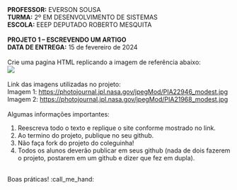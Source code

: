 <div>
    <strong>PROFESSOR:</strong> EVERSON SOUSA<br>
    <strong>TURMA:</strong> 2º EM DESENVOLVIMENTO DE SISTEMAS<br>
    <strong>ESCOLA:</strong> EEEP DEPUTADO ROBERTO MESQUITA
</div>
<br>
<div>
    <strong>PROJETO 1 – ESCREVENDO UM ARTIGO</strong><br>
    <strong>DATA DE ENTREGA:</strong> 15 de fevereiro de 2024
</div>
<br>
<div>
    Crie uma pagina HTML replicando a imagem de referência abaixo:<br>
    <img src="https://i.imgur.com/NyhhDFg.png">
</div>
<br>
<div>
    Link das imagens utilizadas no projeto:<br>
    Imagem 1: <a href="https://photojournal.jpl.nasa.gov/jpegMod/PIA22946_modest.jpg" target="_blank">https://photojournal.jpl.nasa.gov/jpegMod/PIA22946_modest.jpg</a><br>
    Imagem 2: <a href="https://photojournal.jpl.nasa.gov/jpegMod/PIA21968_modest.jpg" target="_blank">https://photojournal.jpl.nasa.gov/jpegMod/PIA21968_modest.jpg</a>
</div>
<br>
<div>
    Algumas informações importantes:
    <ol>
        <li>Reescreva todo o texto e replique o site conforme mostrado no link.</li>
        <li>Ao termino do projeto, publique no seu github.</li>
        <li>Não faça fork do projeto do coleguinha!</li>
        <li>Todos os alunos deverão publicar em seus github (nada de dois fazerem o projeto, postarem em um github e dizer que fez em dupla).</li>
    </ol> 
</div>
<br>
<div>
    Boas práticas! :call_me_hand:
</div>

